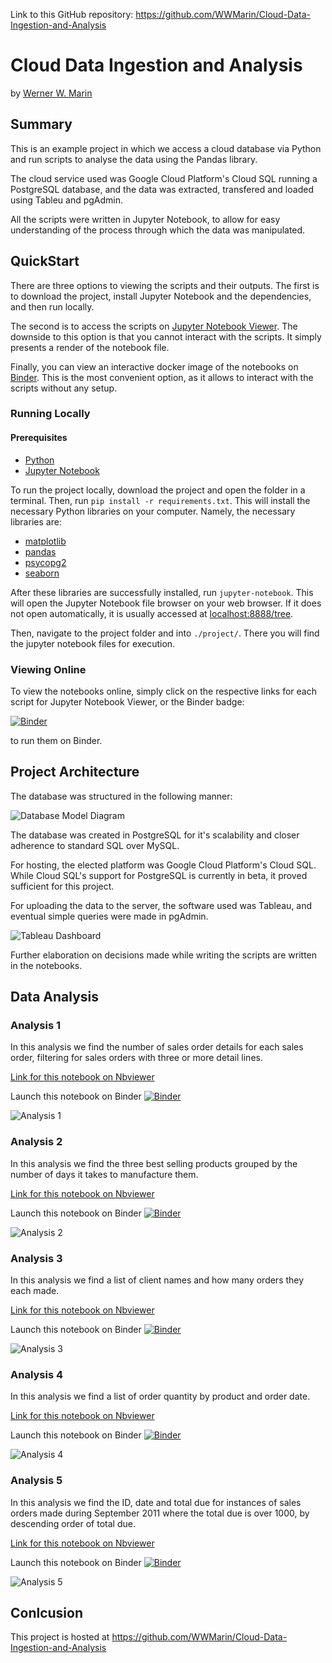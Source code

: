 Link to this GitHub repository: <https://github.com/WWMarin/Cloud-Data-Ingestion-and-Analysis>
# Cloud Data Ingestion and Analysis
by [Werner W. Marin](https://github.com/WWMarin)
## Summary
This is an example project in which we access a cloud database via Python and run scripts to analyse the data using the Pandas library.

The cloud service used was Google Cloud Platform's Cloud SQL running a PostgreSQL database, and the data was extracted, transfered and loaded using Tableu and pgAdmin.

All the scripts were written in Jupyter Notebook, to allow for easy understanding of the process through which the data was manipulated.

## QuickStart
There are three options to viewing the scripts and their outputs. The first is to download the project, install Jupyter Notebook and the dependencies, and then run locally.

The second is to access the scripts on [Jupyter Notebook Viewer](https://nbviewer.jupyter.org/). The downside to this option is that you cannot interact with the scripts. It simply presents a render of the notebook file.

Finally, you can view an interactive docker image of the notebooks on [Binder](https://mybinder.org/). This is the most convenient option, as it allows to interact with the scripts without any setup.

### Running Locally
#### Prerequisites
- [Python](https://www.python.org/)
- [Jupyter Notebook](https://jupyter.org/)

To run the project locally, download the project and open the folder in a terminal. Then, run ``pip install -r requirements.txt``. This will install the necessary Python libraries on your computer. Namely, the necessary libraries are:
- [matplotlib](https://matplotlib.org/)
- [pandas](https://pandas.pydata.org/)
- [psycopg2](https://pypi.org/project/psycopg2/)
- [seaborn](https://seaborn.pydata.org/)

After these libraries are successfully installed, run ``jupyter-notebook``. This will open the Jupyter Notebook file browser on your web browser. If it does not open automatically, it is usually accessed at <localhost:8888/tree>.

Then, navigate to the project folder and into ``./project/``. There you will find the jupyter notebook files for execution.

### Viewing Online
To view the notebooks online, simply click on the respective links for each script for Jupyter Notebook Viewer, or the Binder badge:

[![Binder](https://mybinder.org/badge_logo.svg)](https://mybinder.org/)

to run them on Binder.

## Project Architecture
The database was structured in the following manner:

![Database Model Diagram][dataModel]

The database was created in PostgreSQL for it's scalability and closer adherence to standard SQL over MySQL.

For hosting, the elected platform was Google Cloud Platform's Cloud SQL. While Cloud SQL's support for PostgreSQL is currently in beta, it proved sufficient for this project.

For uploading the data to the server, the software used was Tableau, and eventual simple queries were made in pgAdmin.

![Tableau Dashboard][tableauDashboard]

Further elaboration on decisions made while writing the scripts are written in the notebooks.

## Data Analysis
### Analysis 1
In this analysis we find the number of sales order details for each sales order, filtering for sales orders with three or more detail lines.

[Link for this notebook on Nbviewer](https://nbviewer.jupyter.org/github/WWMarin/Cloud-Data-Ingestion-and-Analysis/blob/main/project/Analysis1.ipynb)

Launch this notebook on Binder [![Binder](https://mybinder.org/badge_logo.svg)](https://hub.gke2.mybinder.org/user/wwmarin-cloud-d-on-and-analysis-n2rpv461/notebooks/project/Analysis1.ipynb)

![Analysis 1][analysis1]

### Analysis 2
In this analysis we find the three best selling products grouped by the number of days it takes to manufacture them.

[Link for this notebook on Nbviewer](https://nbviewer.jupyter.org/github/WWMarin/Cloud-Data-Ingestion-and-Analysis/blob/main/project/Analysis2.ipynb)

Launch this notebook on Binder [![Binder](https://mybinder.org/badge_logo.svg)](https://hub.gke2.mybinder.org/user/wwmarin-cloud-d-on-and-analysis-n2rpv461/notebooks/project/Analysis2.ipynb)

![Analysis 2][analysis2]

### Analysis 3
In this analysis we find a list of client names and how many orders they each made.

[Link for this notebook on Nbviewer](https://nbviewer.jupyter.org/github/WWMarin/Cloud-Data-Ingestion-and-Analysis/blob/main/project/Analysis3.ipynb)

Launch this notebook on Binder [![Binder](https://mybinder.org/badge_logo.svg)](https://hub.gke2.mybinder.org/user/wwmarin-cloud-d-on-and-analysis-n2rpv461/notebooks/project/Analysis3.ipynb)

![Analysis 3][analysis3]

### Analysis 4
In this analysis we find a list of order quantity by product and order date.

[Link for this notebook on Nbviewer](https://nbviewer.jupyter.org/github/WWMarin/Cloud-Data-Ingestion-and-Analysis/blob/main/project/Analysis4.ipynb)

Launch this notebook on Binder [![Binder](https://mybinder.org/badge_logo.svg)](https://hub.gke2.mybinder.org/user/wwmarin-cloud-d-on-and-analysis-n2rpv461/notebooks/project/Analysis4.ipynb)

![Analysis 4][analysis4]

### Analysis 5
In this analysis we find the ID, date and total due for instances of sales orders made during September 2011 where the total due is over 1000, by descending order of total due.

[Link for this notebook on Nbviewer](https://nbviewer.jupyter.org/github/WWMarin/Cloud-Data-Ingestion-and-Analysis/blob/main/project/Analysis5.ipynb)

Launch this notebook on Binder [![Binder](https://mybinder.org/badge_logo.svg)](https://hub.gke2.mybinder.org/user/wwmarin-cloud-d-on-and-analysis-n2rpv461/notebooks/project/Analysis5.ipynb)

![Analysis 5][analysis5]

## Conlcusion
This project is hosted at <https://github.com/WWMarin/Cloud-Data-Ingestion-and-Analysis>

[dataModel]: https://raw.githubusercontent.com/WWMarin/Cloud-Data-Ingestion-and-Analysis/main/assets/dataModel.png
[tableauDashboard]: https://raw.githubusercontent.com/WWMarin/Cloud-Data-Ingestion-and-Analysis/main/assets/tableauDashboard.png
[analysis1]: https://raw.githubusercontent.com/WWMarin/Cloud-Data-Ingestion-and-Analysis/main/assets/analysis1.png
[analysis2]: https://raw.githubusercontent.com/WWMarin/Cloud-Data-Ingestion-and-Analysis/main/assets/analysis2.png
[analysis3]: https://raw.githubusercontent.com/WWMarin/Cloud-Data-Ingestion-and-Analysis/main/assets/analysis3.png
[analysis4]: https://raw.githubusercontent.com/WWMarin/Cloud-Data-Ingestion-and-Analysis/main/assets/analysis4.png
[analysis5]: https://raw.githubusercontent.com/WWMarin/Cloud-Data-Ingestion-and-Analysis/main/assets/analysis5.png
